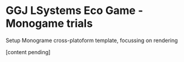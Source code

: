 # GGJ LSystems Eco Game - Monogame trials

Setup Monograme cross-platoform template, focussing on rendering

[content pending]
